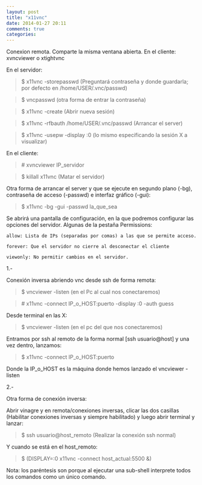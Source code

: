 ```yaml
---
layout: post
title: "x11vnc"
date: 2014-01-27 20:11
comments: true
categories: 
---
```

Conexion remota. Comparte la misma ventana abierta. En el cliente: xvncviewer o xtightvnc

En el servidor:

>$ x11vnc -storepasswd (Preguntará contraseña y donde guardarla; por defecto en /home/USER/.vnc/passwd)

>$ vncpasswd  (otra forma de entrar la contraseña)

>$ x11vnc -create  (Abrir nueva sesión)

>$ x11vnc -rfbauth /home/USER/.vnc/passwd (Arrancar el server)

>$ x11vnc -usepw -display :0  (lo mismo especificando la sesión X a visualizar)

En el cliente:

>\# xvncviewer IP_servidor

>$ killall x11vnc (Matar el servidor)

Otra forma de arrancar el server  y que se ejecute en segundo plano (-bg), contraseña de acceso (-passwd) e interfaz gráfico (-gui):

>$ x11vnc -bg -gui -passwd la_que_sea

Se abrirá una pantalla de configuración, en la que podremos configurar las opciones del servidor. Algunas de la pestaña Permissions:

	allow: Lista de IPs (separadas por comas) a las que se permite acceso.

	forever: Que el servidor no cierre al desconectar el cliente 

	viewonly: No permitir cambios en el servidor.

1.-

Conexión inversa abriendo vnc desde ssh de forma remota:

>$ vncviewer -listen   (en el Pc al cual nos conectaremos)

>\# x11vnc -connect IP_o_HOST:puerto -display :0 -auth guess

Desde terminal en las X:

>$ vncviewer -listen   (en el pc del que nos conectaremos)

Entramos por ssh al remoto de la forma normal [ssh usuario@host] y una vez dentro, lanzamos:

>$ x11vnc -connect IP_o_HOST:puerto

Donde la IP_o_HOST es la máquina donde hemos lanzado el vncviewer -listen

2.-

Otra forma de conexión inversa:

Abrir vinagre y en remota/conexiones inversas, clicar las dos casillas (Habilitar conexiones inversas y siempre habilitado) y luego abrir terminal y lanzar:

>$ ssh usuario@host_remoto (Realizar la conexión ssh normal)

Y cuando se está en el host_remoto:

>$ (DISPLAY=:0 x11vnc -connect host_actual:5500 &)

Nota: los paréntesis son porque al ejecutar una sub-shell interprete todos los comandos como un único comando.

